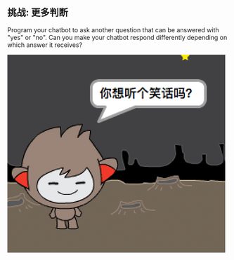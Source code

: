 ## 挑战: 更多判断

Program your chatbot to ask another question that can be answered with "yes" or "no". Can you make your chatbot respond differently depending on which answer it receives?

![截图](images/chatbot-joke.png)